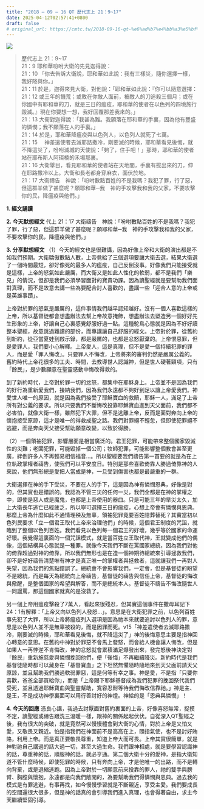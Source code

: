 ```yaml
---
title: "2018 – 09 – 16 QT 歷代志上 21：9~17"
date: 2025-04-12T02:57:41+0800
draft: false
# original_url: https://cmtc.tw/2018-09-16-qt-%e6%ad%b7%e4%bb%a3%e5%bf%97%e4%b8%8a-21%ef%bc%9a917
---
```


![](/images/qt.jpg)
> 歷代志上 21：9\~17  
> 21：9 耶和華吩咐大衛的先見迦得說：  
> 21：10 「你去告訴大衛說，耶和華如此說：我有三樣災，隨你選擇一樣，我好降與你。」  
> 21：11 於是，迦得來見大衛，對他說：「耶和華如此說：『你可以隨意選擇：  
> 21：12 或三年的饑荒；或敗在你敵人面前，被敵人的刀追殺三個月；或在你國中有耶和華的刀，就是三日的瘟疫，耶和華的使者在以色列的四境施行毀滅。』現在你要想一想，我好回覆那差我來的。」  
> 21：13 大衛對迦得說：「我甚為難。我願落在耶和華的手裏，因為他有豐盛的憐憫；我不願落在人的手裏。」  
> 21：14 於是，耶和華降瘟疫與以色列人，以色列人就死了七萬。  
> 21：15 　神差遣使者去滅耶路撒冷，剛要滅的時候，耶和華看見後悔，就不降這災了，吩咐滅城的天使說：「夠了，住手吧！」那時，耶和華的使者站在耶布斯人阿珥楠的禾場那裏。  
> 21：16 大衛舉目，看見耶和華的使者站在天地間，手裏有拔出來的刀，伸在耶路撒冷以上。大衛和長老都身穿麻衣，面伏於地。  
> 21：17 大衛禱告　神說：「吩咐數點百姓的不是我嗎？我犯了罪，行了惡，但這群羊做了甚麼呢？願耶和華─我　神的手攻擊我和我的父家，不要攻擊你的民，降瘟疫與他們。」

**1. 經文誦讀**

**2.  今天默想經文**
代上 21：17 大衛禱告　神說：「吩咐數點百姓的不是我嗎？我犯了罪，行了惡，但這群羊做了甚麼呢？願耶和華─我　神的手攻擊我和我的父家，不要攻擊你的民，降瘟疫與他們。」

**3. 分享默想經文**
（1）今天的經文也是很難講，因為好像上帝和大衛的演出都是不如我們預期。大衛驕傲數點人數，上帝竟給了三個選項要讓大衛去選，結果大衛選了一個時間最短，卻好像死的最多人的瘟疫，自己反倒沒事。好像我們只能接受就是這樣，上帝的怒氣如此嚴厲，而大衛又是如此人性化的軟弱，都不是我們「樂見」的情況，但卻是我們必須學習面對的寶貴功課。因為讀聖經就是要幫助我們面對真理，而不是故意去講一些為要配合討人喜歡的，盡講一些「迎合人意的上帝或是英雄事蹟」。

上帝對於罪的怒氣是嚴厲的，這件事情我們越早認知越好。沒有一個人喜歡這樣的上帝，所以基督徒都會想盡辦法去幫上帝故意掩飾，想盡辦法去塑造另一個好好先生形象的上帝，好讓自己心裏感覺舒服好過一點。這種鴕鳥心態就是因為不好好讀整本聖經，故意跳過難讀的部份，而專講讓自己舒服的經文。上帝對於罪，從舊約到新約，從亞當夏娃到啟示錄，都是嚴厲的，也都是忿怒厭棄的。上帝恨惡罪，但是愛罪人，我們要小心解釋。上帝愛人，這是真理，但不是愛一個持續犯罪的罪人，而是愛「罪人悔改」。只要罪人不悔改，上帝將來的審判仍然是嚴厲公義的。舊約時代上帝花很多的工夫、時間，去教導世人認識神，但是世人硬著頸項，只有「餘民」，是少數願意在聖靈感動中悔改得救的。

到了新約時代，上帝對於罪一切的忿怒，都集中在耶穌身上。上帝並不是因為我們的好行為重新愛我們，接納我們，因為我們永遠都不夠好到足以讓上帝愛我們。神愛世人唯一的原因，就是因為我們接受了耶穌寶血的救贖，耶穌一人，滿足了上帝所有對公義的要求。所以只要我們不斷悔改投靠耶穌寶血進到天父面前，我們都不必害怕，就像大衛一樣，雖然犯下大罪，但不是逃離上帝，反而是面對奔向上帝的懷抱接受原諒，這才是唯一的得救成聖之路。我們對罪絕不輕忽，但即使犯罪絕不逃避，而是奔向天父接受幫助願意改變，以致於得勝。

（2）一個領袖犯罪，影響層面是相當廣泛的。君王犯罪，可能帶來整個國家毀滅性的災難；老闆犯罪，可能毀掉一個公司；牧師犯罪，可能影響整個教會甚至更廣，絆倒許多人不再輕易相信福音…。所以聖經要我們禱告第一首要的就是為在上位執政掌權者禱告，使我們可以平安度日。特別是那些喜歡倚靠人勝過倚靠神的人來說，他們無形總是愛把人當成是神，一旦受到傷害也都是最嚴重的一群。

大衛選擇在神的手下受災，不要在人的手下，這是因為神有憐憫恩典，好像是對的，但其實也是錯誤的。我認為不管三災的任何一災，我們全都是在神的掌權之中，即使是惡人或是魔鬼，也都是上帝使用的器皿。只是可能三年的旱災太久，加上大衛長年逃亡已經疲乏，所以寧可選擇三日的瘟疫，心想上帝會有憐憫與恩典。那麼上帝為什麼如此不通情理殃及無辜，領袖犯罪竟要百姓陪葬替死？其實當初以色列民要求「立一個君王取代上帝來治理他們」的時候，這個君王制度的咒詛，就臨到了整個以色列百姓。我們看見以色列每一個君王的好壞，幾乎等於國家的命運好壞。我覺得這裏面的一個咒詛模式，就是當百姓立王取代神，王就變成他們的偶像，這個結構與心態就是一種罪。就像今天我們不斷在罵國家總統，因為我們對他的倚靠超過對神的倚靠，所以我們無形也是在造一個神期待總統來引導拯救我們，卻不是好好禱告清楚唯有神才是真正唯一的掌權者與拯救者，這就讓我們一再對人失望，因為我們的焦點錯誤了。總統會不會影響我們，一定會，但是基督徒的盼望不是總統，而是每天為總統向上帝禱告，基督徒的禱告與信任上帝，基督徒的悔改與儆醒，是整個國家的希望與解答，而不是總統本人。基督徒不禱告不悔改隨世人一同謾罵，那這個國家就真的是沒救了。

另一個上帝用瘟疫擊殺了7萬人，看起來很殘忍，但其實這個事件在撒母耳記下24：1有解釋：「上帝又向以色列人發怒…」。意思是在大衛犯罪之前，以色列百姓事先犯了大罪，所以上帝將瘟疫列入選項是因為祂本來就要追討以色列人的罪，意思是以色列人並不是無辜被殺的，而是因罪而死。v15「神差遣使者去滅耶路撒冷，剛要滅的時候，耶和華看見後悔，就不降這災了」神的後悔意思主要是指神回心轉意的意思。在舊約中神對於罪惡不會馬上發怒，而會給人機會讓人悔改，但是如果人一再悖逆不肯悔改，神的忿怒就會累積滿足爆發出來，發完怒後神決定對「餘民」重新施慈愛與憐憫挽回他們，便「後悔」不再繼續降災。新約時代是我們基督徒隨時都可以藏身在「基督寶血」之下坦然無懼隨時隨地來到天父面前請天父原諒，並且幫助我們勝過軟弱罪惡，這是何等有幸之事。神是愛，不是指「只要你喜歡，爸爸全部買給你」，而是「上帝賜下耶穌基督成為我們犯罪的挽回祭代我們受死，並且透過耶穌寶血與聖靈幫助，寬容忍耐等待我們悔改信靠祂。」神是主、是王，不是成功神學裏面可以用行善討好的神燈。神給的是「恩典與憐憫」！

**4. 今天的回應**
憑良心講，我過去討厭面對舊約裏面的上帝，好像喜怒無常，捉摸不定，讀聖經或禱告跟洗三溫暖一樣，跟神的關係起起伏伏。自從深入QT聖經之後，我有很大的突破，就是竟然可以慢慢體會到大衛的心情，對於上帝是又怕又愛，又敬畏又親近。怕是指我們在神面前不是高高在上，頤指氣使，也不是討好賄賂，利用上帝。而是真正要敬畏尊重，知道上帝大而可畏。上帝其實很簡單，就是神對祂自己講過的話大過一切，甚至大過生命。我們跟神相處，就是要學習認識神的話，尊重神的話，順服神的話，就必亨通。第二個大衛十分的愛神，是指大衛知道不管什麼時候，即使犯罪的時候，只有奔向上帝，才是他唯一的出路，而不是轉向背棄，或是退縮逃跑。因為上帝對於一切願意前來投靠的罪人，祂的雙手與膀臂、胸膛與懷抱，永遠都是向我們敞開的，為要幫助我們得憐憫與恩典。過去我的模式是有罪逃避，有事再找，如今慢慢學習就是不斷親近，享受主愛。我們要成長的空間還很大很多，但是神的話真的會引導我們進入真理，也會得著自由，求主今天繼續堅固引導。
